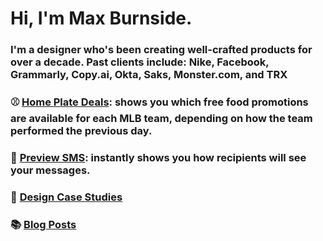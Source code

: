 # Hi, I'm Max Burnside.

### I'm a designer who's been creating well-crafted products for over a decade. Past clients include: Nike, Facebook, Grammarly, Copy.ai, Okta, Saks, Monster.com, and TRX

### ⚾️ <a href="https://homeplatedeals.com#github_referral">Home Plate Deals</a>: shows you which free food promotions are available for each MLB team, depending on how the team performed the previous day.
### 💬 <a href="https://previewsms.com#github_referral" target="_blank">Preview SMS</a>: instantly shows you how recipients will see your messages.

### 🎨 <a href="https://maxburnside.com/work#github_referral">Design Case Studies</a>

### 📚 <a href="https://maxburnside.com/blog#github_referral">Blog Posts</a>
